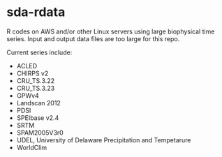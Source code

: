 # sda-rdata
R codes on AWS and/or other Linux servers using large biophysical time series. Input and output data files are too large for this repo.

Current series include:
* ACLED
* CHIRPS v2
* CRU_TS.3.22
* CRU_TS.3.23
* GPWv4
* Landscan 2012
* PDSI
* SPEIbase v2.4
* SRTM
* SPAM2005V3r0
* UDEL, University of Delaware Precipitation and Tempetarure
* WorldClim
